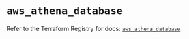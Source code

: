 # `aws_athena_database`

Refer to the Terraform Registry for docs: [`aws_athena_database`](https://registry.terraform.io/providers/hashicorp/aws/5.87.0/docs/resources/athena_database).
